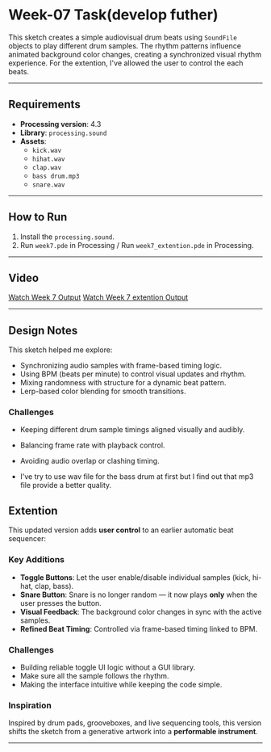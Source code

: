 # Week-07 Task(develop futher)

This sketch creates a simple audiovisual drum beats using `SoundFile` objects to play different drum samples. The rhythm patterns influence animated background color changes, creating a synchronized visual rhythm experience. For the extention, I've allowed the user to control the each beats.

---

## Requirements

- **Processing version**: 4.3  
- **Library**: `processing.sound`  
- **Assets**:  
  - `kick.wav`  
  - `hihat.wav`  
  - `clap.wav`  
  - `bass drum.mp3`  
  - `snare.wav`  

---

## How to Run

1. Install the `processing.sound`.
2. Run `week7.pde` in Processing / Run `week7_extention.pde` in Processing.

---

## Video

[Watch Week 7 Output](https://your-video-link.com)
[Watch Week 7 extention Output](https://your-video-link.com)

---

## Design Notes

This sketch helped me explore:

- Synchronizing audio samples with frame-based timing logic.
- Using BPM (beats per minute) to control visual updates and rhythm.
- Mixing randomness with structure for a dynamic beat pattern.
- Lerp-based color blending for smooth transitions.

### Challenges

- Keeping different drum sample timings aligned visually and audibly.
- Balancing frame rate with playback control.
- Avoiding audio overlap or clashing timing.

- I've try to use wav file for the bass drum at first but I find out that mp3 file provide a better quality.

## Extention

This updated version adds **user control** to an earlier automatic beat sequencer:

### Key Additions

- **Toggle Buttons**: Let the user enable/disable individual samples (kick, hi-hat, clap, bass).
- **Snare Button**: Snare is no longer random — it now plays **only** when the user presses the button.
- **Visual Feedback**: The background color changes in sync with the active samples.
- **Refined Beat Timing**: Controlled via frame-based timing linked to BPM.

### Challenges

- Building reliable toggle UI logic without a GUI library.
- Make sure all the sample follows the rhythm.
- Making the interface intuitive while keeping the code simple.

### Inspiration

Inspired by drum pads, grooveboxes, and live sequencing tools, this version shifts the sketch from a generative artwork into a **performable instrument**.

---